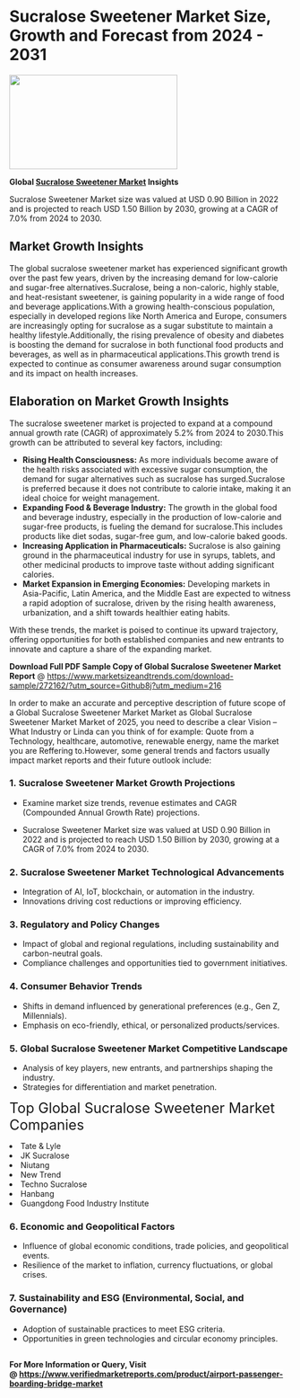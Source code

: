 <H1>Sucralose Sweetener Market Size, Growth and Forecast from 2024 - 2031</H1><img class="aligncenter size-medium wp-image-584254" src="https://thirdeyenews.in/wp-content/uploads/2024/09/Global-Market-Research-300x168.jpeg" alt="" width="300" height="168" /><p><strong>Global&nbsp;<a href="https://www.marketsizeandtrends.com/download-sample/272162/?utm_source=Github8j?utm_medium=216">Sucralose Sweetener Market</a> Insights</strong></p><p>Sucralose Sweetener Market size was valued at USD 0.90 Billion in 2022 and is projected to reach USD 1.50 Billion by 2030, growing at a CAGR of 7.0% from 2024 to 2030.</p><p><h2>Market Growth Insights</h2> <p>The global sucralose sweetener market has experienced significant growth over the past few years, driven by the increasing demand for low-calorie and sugar-free alternatives.Sucralose, being a non-caloric, highly stable, and heat-resistant sweetener, is gaining popularity in a wide range of food and beverage applications.With a growing health-conscious population, especially in developed regions like North America and Europe, consumers are increasingly opting for sucralose as a sugar substitute to maintain a healthy lifestyle.Additionally, the rising prevalence of obesity and diabetes is boosting the demand for sucralose in both functional food products and beverages, as well as in pharmaceutical applications.This growth trend is expected to continue as consumer awareness around sugar consumption and its impact on health increases.</p> <h2>Elaboration on Market Growth Insights</h2> <p>The sucralose sweetener market is projected to expand at a compound annual growth rate (CAGR) of approximately 5.2% from 2024 to 2030.This growth can be attributed to several key factors, including:</p> <ul> <li><strong>Rising Health Consciousness:</strong> As more individuals become aware of the health risks associated with excessive sugar consumption, the demand for sugar alternatives such as sucralose has surged.Sucralose is preferred because it does not contribute to calorie intake, making it an ideal choice for weight management.</li> <li><strong>Expanding Food & Beverage Industry:</strong> The growth in the global food and beverage industry, especially in the production of low-calorie and sugar-free products, is fueling the demand for sucralose.This includes products like diet sodas, sugar-free gum, and low-calorie baked goods.</li> <li><strong>Increasing Application in Pharmaceuticals:</strong> Sucralose is also gaining ground in the pharmaceutical industry for use in syrups, tablets, and other medicinal products to improve taste without adding significant calories.</li> <li><strong>Market Expansion in Emerging Economies:</strong> Developing markets in Asia-Pacific, Latin America, and the Middle East are expected to witness a rapid adoption of sucralose, driven by the rising health awareness, urbanization, and a shift towards healthier eating habits.</li> </ul> <p>With these trends, the market is poised to continue its upward trajectory, offering opportunities for both established companies and new entrants to innovate and capture a share of the expanding market.</p> <p><span class=""><strong>Download Full PDF Sample Copy of Global Sucralose Sweetener Market Report</strong> @ <a href="https://www.marketsizeandtrends.com/download-sample/272162/?utm_source=Github8j?utm_medium=216" target="_blank">https://www.marketsizeandtrends.com/download-sample/272162/?utm_source=Github8j?utm_medium=216</a></span></p><p>In order to make an accurate and perceptive description of future scope of a Global&nbsp;Sucralose Sweetener Market Market as Global&nbsp;Sucralose Sweetener Market Market of 2025, you need to describe a clear Vision &ndash; What Industry or Linda can you think of for example: Quote from a Technology, healthcare, automotive, renewable energy, name the market you are Reffering to.However, some general trends and factors usually impact market reports and their future outlook include:</p><h3>1.&nbsp;<strong>Sucralose Sweetener Market Growth Projections</strong></h3><ul><li>Examine market size trends, revenue estimates and CAGR (Compounded Annual Growth Rate) projections.</li><li><p>Sucralose Sweetener Market size was valued at USD 0.90 Billion in 2022 and is projected to reach USD 1.50 Billion by 2030, growing at a CAGR of 7.0% from 2024 to 2030.</p></li></ul><h3>2.&nbsp;<strong>Sucralose Sweetener Market Technological Advancements</strong></h3><ul><li>Integration of AI, IoT, blockchain, or automation in the industry.</li><li>Innovations driving cost reductions or improving efficiency.</li></ul><h3>3.&nbsp;<strong>Regulatory and Policy Changes</strong></h3><ul><li>Impact of global and regional regulations, including sustainability and carbon-neutral goals.</li><li>Compliance challenges and opportunities tied to government initiatives.</li></ul><h3>4.&nbsp;<strong>Consumer Behavior Trends</strong></h3><ul><li>Shifts in demand influenced by generational preferences (e.g., Gen Z, Millennials).</li><li>Emphasis on eco-friendly, ethical, or personalized products/services.</li></ul><h3>5.&nbsp;<strong>Global Sucralose Sweetener Market Competitive Landscape</strong></h3><ul><li>Analysis of key players, new entrants, and partnerships shaping the industry.</li><li>Strategies for differentiation and market penetration.</li></ul><p data-pm-slice="1 1 []"><span style="color: inherit; font-family: inherit; font-size: 25px;">Top Global Sucralose Sweetener Market Companies</span></p><div class="" data-test-id=""><p><li>Tate & Lyle</li><li> JK Sucralose</li><li> Niutang</li><li> New Trend</li><li> Techno Sucralose</li><li> Hanbang</li><li> Guangdong Food Industry Institute</li></p></div><h3>6.&nbsp;<strong>Economic and Geopolitical Factors</strong></h3><ul><li>Influence of global economic conditions, trade policies, and geopolitical events.</li><li>Resilience of the market to inflation, currency fluctuations, or global crises.</li></ul><h3>7.&nbsp;<strong>Sustainability and ESG (Environmental, Social, and Governance)</strong></h3><ul><li>Adoption of sustainable practices to meet ESG criteria.</li><li>Opportunities in green technologies and circular economy principles.</li></ul><h2><strong style="font-size: 14px;">For More Information or Query, Visit @&nbsp;</strong><a style="background-color: #ffffff; font-size: 14px;" href="https://www.marketsizeandtrends.com/report/sucralose-sweetener-market/" target="_blank">https://www.verifiedmarketreports.com/product/airport-passenger-boarding-bridge-market</a></h2>